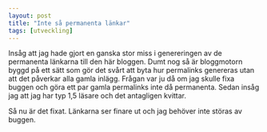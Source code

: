 ```yaml
---
layout: post
title: "Inte så permanenta länkar"
tags: [utveckling]
---
```


Insåg att jag hade gjort en ganska stor miss i genereringen av de permanenta länkarna till den här bloggen. Dumt nog så är bloggmotorn byggd på ett sätt som gör det svårt att byta hur permalinks genereras utan att det påverkar alla gamla inlägg. Frågan var ju då om jag skulle fixa buggen och göra ett par gamla permalinks inte då permanenta. Sedan insåg jag att jag har typ 1,5 läsare och det antagligen kvittar.

Så nu är det fixat. Länkarna ser finare ut och jag behöver inte störas av buggen.
